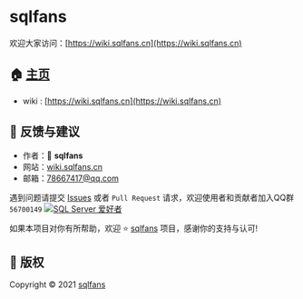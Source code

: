 # sqlfans
欢迎大家访问：[https://wiki.sqlfans.cn](https://wiki.sqlfans.cn)

## 🏠 [主页](https://github.com/dbatool/sqlfans)
- wiki : [https://wiki.sqlfans.cn](https://wiki.sqlfans.cn)

## 🤝 反馈与建议
- 作者：👤 **sqlfans**
- 网站：[wiki.sqlfans.cn](https://wiki.sqlfans.cn)
- 邮箱：<78667417@qq.com>

遇到问题请提交 [Issues](https://github.com/dbatool/sqlfans/issues) 或者 `Pull Request` 请求，欢迎使用者和贡献者加入QQ群 `56700149`
<a target="_blank" href="https://qm.qq.com/cgi-bin/qm/qr?k=T7hbHhUgbkXIb7diXRpYMYBZO-85JKwx&jump_from=webapi"><img border="0" src="http://static.sqlfans.cn/image/qqgroup.png" alt="SQL Server 爱好者" title="SQL Server 爱好者"></a>

如果本项目对你有所帮助，欢迎 ⭐️ [sqlfans](https://github.com/dbatool/sqlfans) 项目，感谢你的支持与认可!

## 📝 版权
Copyright © 2021 [sqlfans](https://github.com/dbatool/sqlfans)
